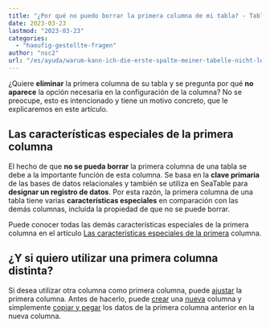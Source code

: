 ```yaml
---
title: "¿Por qué no puedo borrar la primera columna de mi tabla? - TablaMar"
date: 2023-03-23
lastmod: "2023-03-23"
categories: 
  - "haeufig-gestellte-fragen"
author: "nsc2"
url: "/es/ayuda/warum-kann-ich-die-erste-spalte-meiner-tabelle-nicht-loeschen"
---
```


¿Quiere **eliminar** la primera columna de su tabla y se pregunta por qué **no aparece** la opción necesaria en la configuración de la columna? No se preocupe, esto es intencionado y tiene un motivo concreto, que le explicaremos en este artículo.

## Las características especiales de la primera columna

El hecho de que **no se pueda borrar** la primera columna de una tabla se debe a la importante función de esta columna. Se basa en la **clave primaria** de las bases de datos relacionales y también se utiliza en SeaTable para **designar un registro de datos**. Por esta razón, la primera columna de una tabla tiene varias **características especiales** en comparación con las demás columnas, incluida la propiedad de que no se puede borrar.

Puede conocer todas las demás características especiales de la primera columna en el artículo [Las características especiales de la primera](https://seatable.io/es/docs/arbeiten-mit-spalten/die-besonderheiten-der-ersten-spalte/) columna.

## ¿Y si quiero utilizar una primera columna distinta?

Si desea utilizar otra columna como primera columna, puede [ajustar](https://seatable.io/es/docs/arbeiten-mit-spalten/anpassen-der-ersten-spalte/) la primera columna. Antes de hacerlo, puede [crear](https://seatable.io/es/docs/arbeiten-mit-spalten/hinzufuegen-einer-spalte/) una [nueva](https://seatable.io/es/docs/arbeiten-mit-spalten/hinzufuegen-einer-spalte/) columna y simplemente [copiar y pegar](https://seatable.io/es/docs/arbeiten-in-tabellen/hinzufuegen-von-daten-per-copy-and-paste/) los datos de la primera columna anterior en la nueva columna.
